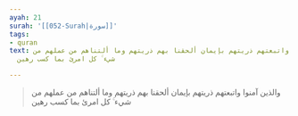 ```yaml
---
ayah: 21
surah: '[[052-Surah|سورة]]'
tags:
- quran
text: والذين آمنوا واتبعتهم ذريتهم بإيمان ألحقنا بهم ذريتهم وما ألتناهم من عملهم من
  شيء ۚ كل امرئ بما كسب رهين

---
```

> والذين آمنوا واتبعتهم ذريتهم بإيمان ألحقنا بهم ذريتهم وما ألتناهم من عملهم من شيء ۚ كل امرئ بما كسب رهين
